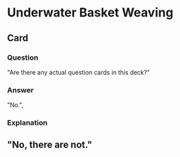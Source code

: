# Underwater Basket Weaving

## Card 
### Question
"Are there any actual question cards in this deck?"
### Answer
"No.",
### Explanation
"No, there are not."
---